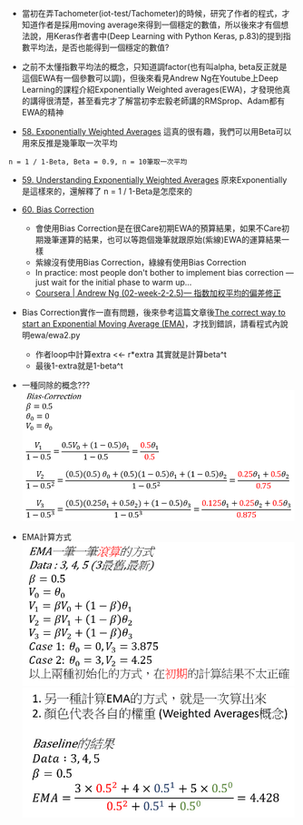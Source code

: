 * 當初在弄Tachometer(iot-test/Tachometer)的時候，研究了作者的程式，才知道作者是採用moving average來得到一個穩定的數值，所以後來才有個想法說，用Keras作者書中(Deep Learning with Python Keras, p.83)的提到指數平均法，是否也能得到一個穩定的數值?

* 之前不太懂指數平均法的概念，只知道調factor(也有叫alpha, beta反正就是這個EWA有一個參數可以調)，但後來看見Andrew Ng在Youtube上Deep Learning的課程介紹Exponentially Weighted averages(EWA)，才發現他真的講得很清楚，甚至看完才了解當初李宏毅老師講的RMSprop、Adam都有EWA的精神

* [58. Exponentially Weighted Averages](https://www.youtube.com/watch?v=wJBcz7FyLzg)
這真的很有趣，我們可以用Beta可以用來反推是幾筆取一次平均
```
n = 1 / 1-Beta, Beta = 0.9, n = 10筆取一次平均
```

* [59. Understanding Exponentially Weighted Averages](https://www.youtube.com/watch?v=WJb-QVd54vw)
原來Exponentially是這樣來的，還解釋了 n = 1 / 1-Beta是怎麼來的

* [60. Bias Correction](https://www.youtube.com/watch?v=Zs4qJN-I5Kk)
    * 會使用Bias Correction是在很Care初期EWA的預算結果，如果不Care初期幾筆運算的結果，也可以等跑個幾筆就跟原始(紫線)EWA的運算結果一樣
    * 紫線沒有使用Bias Correction，綠線有使用Bias Correction
    * In practice: most people don't bother to implement bias correction — just wait for the initial phase to warm up...
    * [Coursera | Andrew Ng (02-week-2-2.5)— 指数加权平均的偏差修正](http://blog.csdn.net/JUNJUN_ZHAO/article/details/79099040)

* Bias Correction實作一直有問題，後來參考這篇文章後[The correct way to start an Exponential Moving Average (EMA)](https://blog.fugue88.ws/archives/2017-01/The-correct-way-to-start-an-Exponential-Moving-Average-EMA)，才找到錯誤，請看程式內說明ewa/ewa2.py
    * 作者loop中計算extra <<- r*extra 其實就是計算beta^t
    * 最後1-extra就是1-beta^t

* 一種同除的概念???
![alt text](https://github.com/JiaMauJian/iot-test/blob/master/Exponentially%20Weighted%20Averages/bias-correction.png)

* EMA計算方式
![alt text](https://github.com/JiaMauJian/iot-test/blob/master/Exponentially%20Weighted%20Averages/EMA%E8%A8%88%E7%AE%971.png)
![alt text](https://github.com/JiaMauJian/iot-test/blob/master/Exponentially%20Weighted%20Averages/EMA%E8%A8%88%E7%AE%972.png)
